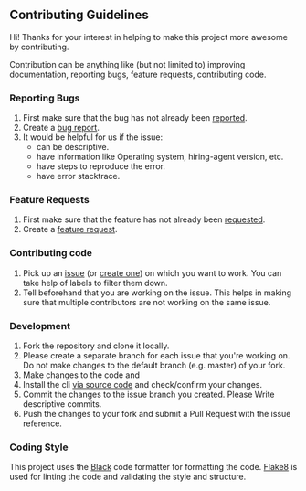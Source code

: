 ## Contributing Guidelines

Hi! Thanks for your interest in helping to make this project more awesome by contributing.

Contribution can be anything like (but not limited to) improving documentation, reporting bugs, feature requests, contributing code.

### Reporting Bugs

1. First make sure that the bug has not already been [reported](https://github.com/interviewstreet/hiring-agent).
2. Create a [bug report](https://github.com/interviewstreet/hiring-agent/issues/new).
3. It would be helpful for us if the issue:
   - can be descriptive.
   - have information like Operating system, hiring-agent version, etc.
   - have steps to reproduce the error.
   - have error stacktrace.

### Feature Requests

1. First make sure that the feature has not already been [requested](https://github.com/interviewstreet/hiring-agent).
2. Create a [feature request](https://github.com/interviewstreet/hiring-agent/issues/new).

### Contributing code

1. Pick up an [issue](https://github.com/interviewstreet/hiring-agent/issues) (or [create one](https://github.com/interviewstreet/hiring-agent/issues/new)) on which you want to work. You
   can take help of labels to filter them down.
2. Tell beforehand that you are working on the issue. This helps in making sure that multiple contributors are not working on the same issue.

### Development

1. Fork the repository and clone it locally.
2. Please create a separate branch for each issue that you're working on. Do not make changes to the default branch (e.g. master) of your fork.
3. Make changes to the code and
4. Install the cli [via source code](https://github.com/interviewstreet/hiring-agent#using-source-code) and check/confirm your changes.
5. Commit the changes to the issue branch you created. Please Write descriptive commits.
6. Push the changes to your fork and submit a Pull Request with the issue reference.

### Coding Style

This project uses the [Black](https://black.readthedocs.io/en/stable/) code formatter for formatting the code. [Flake8](https://flake8.pycqa.org/en/latest/) is used for linting the code and validating the style and structure.
